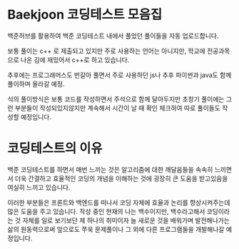 # Baekjoon 코딩테스트 모음집

백준허브를 활용하여 백준 코딩테스트 내에서 풀었던 풀이들을 자동 업로드합니다.

보통 풀이는 c++ 로 제출되고 있지만
주로 사용하는 언어는 아니지만, 학교에 전공과목으로 나온 김에 재밌어서 c++로 하고 있습니다.

추후에는 프로그래머스도 번갈아 풀면서
주로 사용하던 js나 추후 파이썬과 java도 함께 풀이하며 올라갈 예정.

식의 풀이방식은 보통 코드를 작성하면서 주석으로 함께 달아두지만
초창기 풀이에는 그런 부분들이 작성되있지않지만 계속해서 시간이 날 때 확인 체크하여 
따로 풀이들도 작성할 예정입니다.


# 코딩테스트의 이유

백준 코딩테스트를 하면서 매번 느끼는 것은
알고리즘에 대한 깨달음들을 속속히 느끼면서 더욱 간결하고 효율적인 코딩의 개념을 이해하는 것에
굉장히 큰 도움을 받고있음을 여실히 느끼고 있습니다.

이러한 부분들은 프론트와 백엔드를 떠나서 코딩 자체에 효율과 논리를 향상시켜주는데 많은 도움을 주고 있습니다.
작성 중인 현재의 나는 백수이지만, 백수라고해서 코딩이라는 것 자체를 일로 보기보단
제 하나의 취미이자 늘 새로운 것을 배워가며 발전해나가는 삶의 원동력으로써
앞으로도 쭈욱 문제풀이나 그 외에 다른 프로그램들을 개발해나갈 예정입니다.

